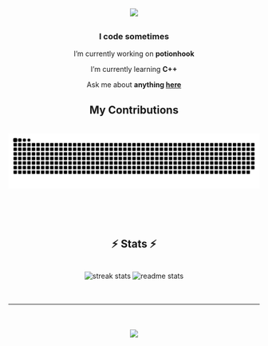 <h1 align="center">
    <img src="https://readme-typing-svg.herokuapp.com/?font=Righteous&size=35&center=true&vCenter=true&width=500&height=70&duration=4000&lines=Hi+There!+👋;+I'm+Alchemist!;" />
</h1>

<h3 align="center">I code sometimes</h3>


<div align="center">
 
 I’m currently working on **potionhook**
 
 I’m currently learning **C++**

Ask me about **anything [here](https://github.com/Alchemistwithpotion/Alchemistwithpotion/issues)**

 </div>



<div align="center">
  <h2>My Contributions</h2>
  <br>
  <img alt="snake eating my contributions" src="https://raw.githubusercontent.com/Alchemistwithpotion/Alchemistwithpotion/output/github-contribution-grid-snake.svg" />
  
  <br/><br/><br/>
</div>



<h2 align="center">⚡ Stats ⚡</h2>
<br>
<div align=center>
  <img width=390 src="https://github-readme-streak-stats-salesp07.vercel.app/?user=Alchemistwithpotion&count_private=true&theme=react&border_radius=10" alt="streak stats"/>
  <img width=390 src="https://github-readme-stats-salesp07.vercel.app/api?username=Alchemistwithpotion&count_private=true&show_icons=true&theme=react&rank_icon=github&border_radius=10" alt="readme stats" />
  <br/>
<!--  <img width=325 align="center" src="https://github-readme-stats-salesp07.vercel.app/api/top-langs/?username=Alchemistwithpotion&hide=HTML&langs_count=8&layout=compact&theme=react&border_radius=10&size_weight=0.5&count_weight=0.5&exclude_repo=github-readme-stats" alt="top langs" /> -->
</div>


<br/>

<br/>


<hr/>
<h1 align="center">
    <img src="https://readme-typing-svg.herokuapp.com/?font=Righteous&size=35&center=true&vCenter=true&width=500&height=70&duration=4000&lines=You+actually+went+down+here?" />
</h1>
